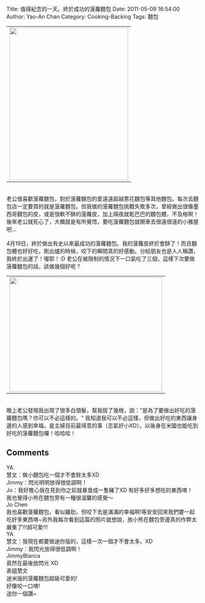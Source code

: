 Title: 值得紀念的一天。終於成功的菠蘿麵包
Date: 2011-05-09 16:54:00
Author: Yao-An Chan
Category: Cooking-Backing
Tags: 麵包


<div class='post'>
<center><table style="width: auto;"><tbody><tr><td><a href="https://picasaweb.google.com/lh/photo/hMGR_Eg2EScDpsRWhNle0Q?feat=embedwebsite"><img height="400" src="https://lh3.googleusercontent.com/_mvtDPM7iODU/Ta5R5FOkjEI/AAAAAAAAKeA/2hW8wMwVS7Y/s400/P1020266.jpg" width="311" /></a></td></tr></tbody></table></center><br />老公很喜歡菠蘿麵包，對於菠蘿麵包的愛遠遠超越蔥花麵包等其他麵包，每次去麵包店一定要買的就是菠蘿麵包。但我做的菠蘿麵包挑戰失敗多次，曾經做出很像墨西哥麵包的皮，或是很軟不酥的菠蘿皮，加上隔夜就乾巴巴的麵包體，不及格啊！後來老公就死心了，大概就是有所覺悟，要吃菠蘿麵包就開車去很遠很遠的小雅屋吧...<br /><br />4月19日，終於做出有史以來最成功的菠蘿麵包。我的菠蘿皮終於會酥了！而且麵包體也好好吃，剛出爐的時候，咬下的瞬間真的好感動。分給朋友也是人人稱讚，我終於出運了！喔耶！:D 老公在被限制的情況下一口氣吃了三個，這樣下次要做菠蘿麵包的話，該做幾個好呢？<br /><center><table style="width: auto;"><tbody><tr><td><a href="https://picasaweb.google.com/lh/photo/qCQBaFwlQPJ2jBmzSG35sQ?feat=embedwebsite"><img height="300" src="https://lh3.googleusercontent.com/_mvtDPM7iODU/Ta5R6-j5TQI/AAAAAAAAKeE/AkcJZiS6MyY/s400/P1020267.jpg" width="400" /></a></td></tr></tbody></table></center><br />晚上老公發現我出現了很多白頭髮，幫我拔了幾根，說："是為了要做出好吃的菠蘿麵包嗎？你可以不必這樣的。" 我知道我可以不必這樣，但做出好吃的東西讓身邊的人感到幸福，是主婦目前最得意的事（志氣好小XD）。以後身在米國也能吃到好吃的菠蘿麵包囉！哈哈哈！</div>
<h2>Comments</h2>
<div class='comments'>
<div class='comment'>
<div class='author'>YA</div>
<div class='content'>
慧文：做小麵包吃一個才不會胖太多XD<br />Jimmy：閃光明明放得很低調啊！<br />Jo：我好擔心我在見到你之前就暴食成一隻豬了XD 有好多好多想吃的東西唷！<br />我也覺得小熊在麵包旁有一種很溫馨的感覺～</div>
</div>
<div class='comment'>
<div class='author'>Jo Chen</div>
<div class='content'>
我也喜歡菠蘿麵包，看似雞肋，但咬下去是滿滿的幸福啊!等安安回來我們要一起吃好多東西唷~另外我每次看到這篇的照片就想說，放小熊在麵包旁邊真的作弊太嚴重了!!!超可愛!!!</div>
</div>
<div class='comment'>
<div class='author'>YA</div>
<div class='content'>
慧文：我現在都要做迷你版的，這樣一次一個才不會太多。XD<br />Jimmy：我閃光放得很低調啊！</div>
</div>
<div class='comment'>
<div class='author'>JimmyBlanca</div>
<div class='content'>
竟然在最後放閃光 XD</div>
</div>
<div class='comment'>
<div class='author'>表姐慧文</div>
<div class='content'>
迷米版的菠蘿麵包超級可愛的!<br />好像咬一口唷!<br />送你一個讚~</div>
</div>
</div>
